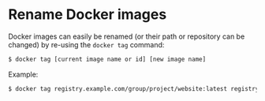 # Rename Docker images

Docker images can easily be renamed (or their path or repository can be changed) by re-using the `docker tag` command:

```bash
$ docker tag [current image name or id] [new image name]
```

Example:

```bash
$ docker tag registry.example.com/group/project/website:latest registry.example.com/group/project/website:v1.0.0
```
